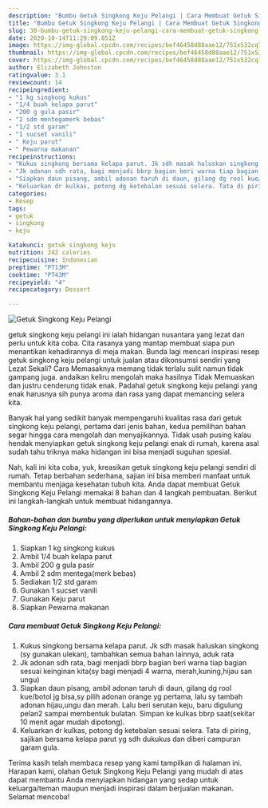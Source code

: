 ```yaml
---
description: "Bumbu Getuk Singkong Keju Pelangi | Cara Membuat Getuk Singkong Keju Pelangi Yang Enak Dan Lezat"
title: "Bumbu Getuk Singkong Keju Pelangi | Cara Membuat Getuk Singkong Keju Pelangi Yang Enak Dan Lezat"
slug: 38-bumbu-getuk-singkong-keju-pelangi-cara-membuat-getuk-singkong-keju-pelangi-yang-enak-dan-lezat
date: 2020-10-14T11:29:09.851Z
image: https://img-global.cpcdn.com/recipes/bef46458d88aae12/751x532cq70/getuk-singkong-keju-pelangi-foto-resep-utama.jpg
thumbnail: https://img-global.cpcdn.com/recipes/bef46458d88aae12/751x532cq70/getuk-singkong-keju-pelangi-foto-resep-utama.jpg
cover: https://img-global.cpcdn.com/recipes/bef46458d88aae12/751x532cq70/getuk-singkong-keju-pelangi-foto-resep-utama.jpg
author: Elizabeth Johnston
ratingvalue: 3.1
reviewcount: 14
recipeingredient:
- "1 kg singkong kukus"
- "1/4 buah kelapa parut"
- "200 g gula pasir"
- "2 sdm mentegamerk bebas"
- "1/2 std garam"
- "1 sucset vanili"
- " Keju parut"
- " Pewarna makanan"
recipeinstructions:
- "Kukus singkong bersama kelapa parut. Jk sdh masak haluskan singkong (sy gunakan ulekan), tambahkan semua bahan lainnya, aduk rata"
- "Jk adonan sdh rata, bagi menjadi bbrp bagian beri warna tiap bagian sesuai keinginan kita(sy bagi menjadi 4 warna, merah,kuning,hijau san ungu)"
- "Siapkan daun pisang, ambil adonan taruh di daun, gilang dg rool kue/botol jg bisa,sy pilih adonan orange yg pertama, lalu sy tambah adonan hijau,ungu dan merah. Lalu beri serutan keju, baru digulung pelan2 sampai membentuk bulatan. Simpan ke kulkas bbrp saat(sekitar 10 menit agar mudah dipotong)."
- "Keluarkan dr kulkas, potong dg ketebalan sesuai selera. Tata di piring, sajikan bersama kelapa parut yg sdh dukukus dan diberi campuran garam gula."
categories:
- Resep
tags:
- getuk
- singkong
- keju

katakunci: getuk singkong keju 
nutrition: 242 calories
recipecuisine: Indonesian
preptime: "PT13M"
cooktime: "PT43M"
recipeyield: "4"
recipecategory: Dessert

---
```



![Getuk Singkong Keju Pelangi](https://img-global.cpcdn.com/recipes/bef46458d88aae12/751x532cq70/getuk-singkong-keju-pelangi-foto-resep-utama.jpg)


getuk singkong keju pelangi ini ialah hidangan nusantara yang lezat dan perlu untuk kita coba. Cita rasanya yang mantap membuat siapa pun menantikan kehadirannya di meja makan.
Bunda lagi mencari inspirasi resep getuk singkong keju pelangi untuk jualan atau dikonsumsi sendiri yang Lezat Sekali? Cara Memasaknya memang tidak terlalu sulit namun tidak gampang juga. andaikan keliru mengolah maka hasilnya Tidak Memuaskan dan justru cenderung tidak enak. Padahal getuk singkong keju pelangi yang enak harusnya sih punya aroma dan rasa yang dapat memancing selera kita.



Banyak hal yang sedikit banyak mempengaruhi kualitas rasa dari getuk singkong keju pelangi, pertama dari jenis bahan, kedua pemilihan bahan segar hingga cara mengolah dan menyajikannya. Tidak usah pusing kalau hendak menyiapkan getuk singkong keju pelangi enak di rumah, karena asal sudah tahu triknya maka hidangan ini bisa menjadi suguhan spesial.


Nah, kali ini kita coba, yuk, kreasikan getuk singkong keju pelangi sendiri di rumah. Tetap berbahan sederhana, sajian ini bisa memberi manfaat untuk membantu menjaga kesehatan tubuh kita. Anda dapat membuat Getuk Singkong Keju Pelangi memakai 8 bahan dan 4 langkah pembuatan. Berikut ini langkah-langkah untuk membuat hidangannya.

<!--inarticleads1-->

##### Bahan-bahan dan bumbu yang diperlukan untuk menyiapkan Getuk Singkong Keju Pelangi:

1. Siapkan 1 kg singkong kukus
1. Ambil 1/4 buah kelapa parut
1. Ambil 200 g gula pasir
1. Ambil 2 sdm mentega(merk bebas)
1. Sediakan 1/2 std garam
1. Gunakan 1 sucset vanili
1. Gunakan  Keju parut
1. Siapkan  Pewarna makanan




<!--inarticleads2-->

##### Cara membuat Getuk Singkong Keju Pelangi:

1. Kukus singkong bersama kelapa parut. Jk sdh masak haluskan singkong (sy gunakan ulekan), tambahkan semua bahan lainnya, aduk rata
1. Jk adonan sdh rata, bagi menjadi bbrp bagian beri warna tiap bagian sesuai keinginan kita(sy bagi menjadi 4 warna, merah,kuning,hijau san ungu)
1. Siapkan daun pisang, ambil adonan taruh di daun, gilang dg rool kue/botol jg bisa,sy pilih adonan orange yg pertama, lalu sy tambah adonan hijau,ungu dan merah. Lalu beri serutan keju, baru digulung pelan2 sampai membentuk bulatan. Simpan ke kulkas bbrp saat(sekitar 10 menit agar mudah dipotong).
1. Keluarkan dr kulkas, potong dg ketebalan sesuai selera. Tata di piring, sajikan bersama kelapa parut yg sdh dukukus dan diberi campuran garam gula.




Terima kasih telah membaca resep yang kami tampilkan di halaman ini. Harapan kami, olahan Getuk Singkong Keju Pelangi yang mudah di atas dapat membantu Anda menyiapkan hidangan yang sedap untuk keluarga/teman maupun menjadi inspirasi dalam berjualan makanan. Selamat mencoba!
